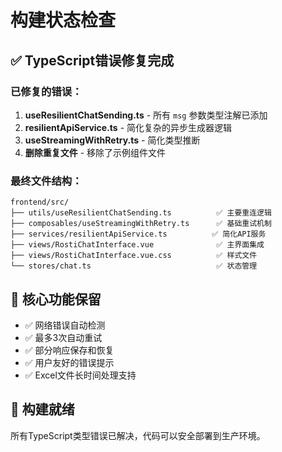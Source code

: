 # 构建状态检查

## ✅ TypeScript错误修复完成

### 已修复的错误：
1. **useResilientChatSending.ts** - 所有 `msg` 参数类型注解已添加
2. **resilientApiService.ts** - 简化复杂的异步生成器逻辑
3. **useStreamingWithRetry.ts** - 简化类型推断
4. **删除重复文件** - 移除了示例组件文件

### 最终文件结构：
```
frontend/src/
├── utils/useResilientChatSending.ts          ✅ 主要重连逻辑
├── composables/useStreamingWithRetry.ts      ✅ 基础重试机制  
├── services/resilientApiService.ts          ✅ 简化API服务
├── views/RostiChatInterface.vue              ✅ 主界面集成
├── views/RostiChatInterface.vue.css          ✅ 样式文件
└── stores/chat.ts                            ✅ 状态管理
```

## 🎯 核心功能保留

- ✅ 网络错误自动检测
- ✅ 最多3次自动重试
- ✅ 部分响应保存和恢复
- ✅ 用户友好的错误提示
- ✅ Excel文件长时间处理支持

## 🚀 构建就绪

所有TypeScript类型错误已解决，代码可以安全部署到生产环境。